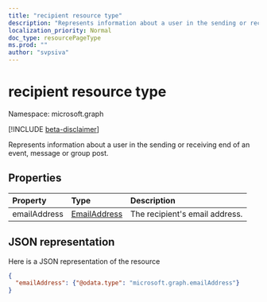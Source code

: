 ```yaml
---
title: "recipient resource type"
description: "Represents information about a user in the sending or receiving end of an event, message or group post. "
localization_priority: Normal
doc_type: resourcePageType
ms.prod: ""
author: "svpsiva"
---
```


# recipient resource type

Namespace: microsoft.graph

[!INCLUDE [beta-disclaimer](../../includes/beta-disclaimer.md)]

Represents information about a user in the sending or receiving end of an event, message or group post.

## Properties
| Property	   | Type	|Description|
|:---------------|:--------|:----------|
|emailAddress|[EmailAddress](emailaddress.md)|The recipient's email address.|

## JSON representation

Here is a JSON representation of the resource

<!-- {
  "blockType": "resource",
  "optionalProperties": [

  ],
  "@odata.type": "microsoft.graph.recipient"
}-->

```json
{
  "emailAddress": {"@odata.type": "microsoft.graph.emailAddress"}
}

```

<!-- uuid: 8fcb5dbc-d5aa-4681-8e31-b001d5168d79
2015-10-25 14:57:30 UTC -->
<!--
{
  "type": "#page.annotation",
  "description": "recipient resource",
  "keywords": "",
  "section": "documentation",
  "tocPath": "",
  "suppressions": []
}
-->
